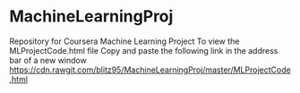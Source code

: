 # MachineLearningProj
Repository for Coursera Machine Learning Project
To view the MLProjectCode.html file
Copy and paste the following link in the address bar of a new window
https://cdn.rawgit.com/blitz95/MachineLearningProj/master/MLProjectCode.html
